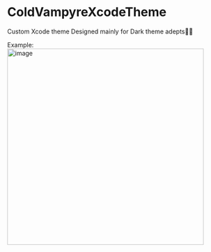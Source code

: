 # ColdVampyreXcodeTheme
Custom Xcode theme
Designed mainly for Dark theme adepts🥷🏼

Example:
<img width="451" alt="image" src="https://user-images.githubusercontent.com/107717034/179288327-0bf92663-c8ac-4a03-a2f0-d721e3c12ebe.png">
